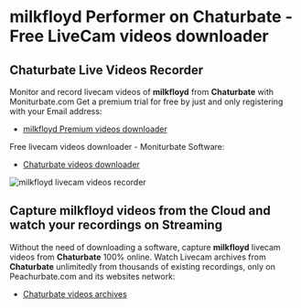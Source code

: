 # milkfloyd Performer on Chaturbate - Free LiveCam videos downloader

## Chaturbate Live Videos Recorder

Monitor and record livecam videos of **milkfloyd** from **Chaturbate** with Moniturbate.com
Get a premium trial for free by just and only registering with your Email address:
* [milkfloyd Premium videos downloader](https://moniturbate.com/request-demo-licence-key.html)

Free livecam videos downloader - Moniturbate Software:
* [Chaturbate videos downloader](https://moniturbate.com/moniturbate-download-software.html)

![milkfloyd livecam videos recorder](https://peachurnet.com/templates/moniturbate-software.png)


## Capture milkfloyd videos from the Cloud and watch your recordings on Streaming

Without the need of downloading a software, capture **milkfloyd** livecam videos from **Chaturbate** 100% online.
Watch Livecam archives from **Chaturbate** unlimitedly from thousands of existing recordings, only on Peachurbate.com and its websites network:
* [Chaturbate videos archives](https://peachurnet.com/)
